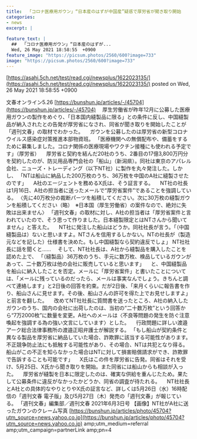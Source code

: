 ```yaml
---
title:  「コロナ医療用ガウン」“日本産のはずが中国産”疑惑で厚労省が聞き取り開始  
categories:
- news
excerpt: |
  
feature_text: |
  ##  「コロナ医療用ガウン」“日本産のはずが...
  Wed, 26 May 2021 18:58:55  +0900
feature_image: "https://picsum.photos/2560/600?image=733"
image: "https://picsum.photos/2560/600?image=733"
---
```


[https://asahi.5ch.net/test/read.cgi/newsplus/1622023135/](https://asahi.5ch.net/test/read.cgi/newsplus/1622023135/)
posted on Wed, 26 May 2021 18:58:55  +0900

<!--more-->

文春オンライン5.26 [https://bunshun.jp/articles/-/45704](https://bunshun.jp/articles/-/45704) 　厚生労働省が昨年12月に公募した医療用ガウンの製作をめぐり、「日本国内縫製品に限る」との条件に反し、中国縫製品が納入されたとの告発が厚労省になされ、同省が聞き取りを開始したことが「週刊文春」の取材でわかった。 　ガウンを公募したのは厚労省の新型コロナウイルス感染症対策推進本部物資班。 「医療機関への無償配布や、備蓄をするために募集しました。コロナ関係の医療現場やワクチン接種にも使われる予定です」（厚労省） 　厚労省と契約を結んだ20社のうち、2番目の17億3,800万円分を契約したのが、防災用品専門会社の「船山」（新潟県）。同社は東京のアパレル会社、ニューズ・トレーディング（以下NT社）に製作を丸々発注した。しかし、 「NTは船山に納品した200万枚のうち、36万枚を中国のA社に縫製させたのです」 　A社のエージェントを務めるX氏は、そう証言する。 　NT社の社長は1月16日、A社の担当者に送ったメールで“厚労省案件”であることを強調している。 〈先に40万枚分の裁断パーツを船積してください。次に30万枚の縫製ガウンを船積してください（略）　※日本国（厚生労働省）の案件なので、絶対に失敗は出来ません〉 「週刊文春」の取材に対し、A社の担当者は「厚労省案件と言われていたので、そう思って作りました。日本縫製限定とはNTさんから聞いてません」と答えた。 　NT社に発注した船山はどうか。同社社長が言う。「（中国縫製品は）ないと思いますよ。NTさんを信用するしかない。NTの社長が（製造元などを記した）仕様書を決めた。もし中国縫製なら契約違反でしょ」 NT社社長に話を聞くと…… 　そして、NT社社長は、A社から縫製品を購入したことを認めた上で、 「（縫製品）36万枚のうち、手元に数万枚、検品しているガウンがあって、二十数万枚は他の会社に販売していると思います」 　と、中国縫製品を船山に納入したことを否定。メールに「厚労省案件」と書いたことについては、「メールに残っているのだったら、メールは事実なんでしょう。きちんと調べて連絡します」と2日後の回答を約束。だが2日後、「来月くらいに報告書を作り、船山さんに見せます。その後、船山さんの許可を得た上でお見せしますよ」と前言を翻した。 　改めてNT社社長に質問書を送ったところ、A社の納入したガウンのうち、国内の会社に出荷したのは、当初の“二十数万枚”という回答から“7万2000枚”に数量を変更。A社へのメールは〈不良等問題の発生を防ぐ注意喚起を強調する為の強い文言にしています〉とした。 　行政問題に詳しい渡邉アーク総合法律事務所の渡邉正昭弁護士が解説する。 「もし船山が契約条件と異なる製品を厚労省に納品していた場合、詐欺罪に該当する可能性があります。不正競争防止法にも抵触する可能性があり、その場合、NTは共犯となり得る。船山がこの不正を知らなかった場合はNTに対して損害賠償請求ができ、詐欺罪で告訴することも可能です」 　X氏はこの件を厚労省に告発。同省はそれを受け、5月25日、X氏から聞き取りを開始。また同省には船山からも相談が入った。 　厚労省が縫製を日本に限定したのは、確実な供給を重んじたため。果たして公募条件に違反がなかったかどうか、同省の調査が待たれる。 　NT社社長とA社との具体的なやりとりやX氏の証言など、詳しくは5月26日（水）16時配信の「週刊文春 電子版」及び5月27日（木）発売の「週刊文春」が報じている。 「週刊文春」編集部／週刊文春 2021年6月3日号 【画像】NT社がA社に送ったガウンのクレーム写真 [https://bunshun.jp/articles/photo/45704?utm_source=news.yahoo.co.jp](https://bunshun.jp/articles/photo/45704?utm_source=news.yahoo.co.jp) amp;utm_medium=referral amp;utm_campaign=partnerLink amp;pn=4
